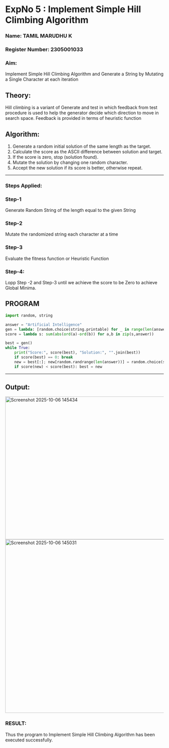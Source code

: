 <h1>ExpNo 5 : Implement Simple Hill Climbing Algorithm</h1> 
<h3>Name: TAMIL MARUDHU K           </h3>
<h3>Register Number: 2305001033             </h3>
<H3>Aim:</H3>
<p>Implement Simple Hill Climbing Algorithm and Generate a String by Mutating a Single Character at each iteration </p>
<h2> Theory: </h2>
<p>Hill climbing is a variant of Generate and test in which feedback from test procedure is used to help the generator decide which direction to move in search space.
Feedback is provided in terms of heuristic function
</p>


<h2>Algorithm:</h2>
<p>
<ol>
 <li> Generate a random initial solution of the same length as the target.</li> 
<li>Calculate the score as the ASCII difference between solution and target.</li>
 <li>If the score is zero, stop (solution found).</li>
 <li>Mutate the solution by changing one random character.</li>
 <li>Accept the new solution if its score is better, otherwise repeat.</li>
</ol>
</p>
<hr>

<h3> Steps Applied:</h3>
<h3>Step-1</h3>
<p> Generate Random String of the length equal to the given String</p>
<h3>Step-2</h3>
<p>Mutate the randomized string each character at a time</p>
<h3>Step-3</h3>
<p> Evaluate the fitness function or Heuristic Function</p>
<h3>Step-4:</h3>
<p> Lopp Step -2 and Step-3  until we achieve the score to be Zero to achieve Global Minima.</p>

## PROGRAM
```python
import random, string

answer = "Artificial Intelligence"
gen = lambda: [random.choice(string.printable) for _ in range(len(answer))]
score = lambda s: sum(abs(ord(a)-ord(b)) for a,b in zip(s,answer))

best = gen()
while True:
    print("Score:", score(best), "Solution:", "".join(best))
    if score(best) == 0: break
    new = best[:]; new[random.randrange(len(answer))] = random.choice(string.printable)
    if score(new) < score(best): best = new
```

<hr>
<h2>Output:</h2>
<img width="530" height="452" alt="Screenshot 2025-10-06 145434" src="https://github.com/user-attachments/assets/b25b0fba-de8d-465e-8ac8-80432d49f527" />
<img width="518" height="549" alt="Screenshot 2025-10-06 145031" src="https://github.com/user-attachments/assets/b3b5af8a-586b-4e41-9be9-e5317373388b" />

<h3>RESULT:</h3>
<p>Thus the program to Implement Simple Hill Climbing Algorithm has been executed successfully. </p>

